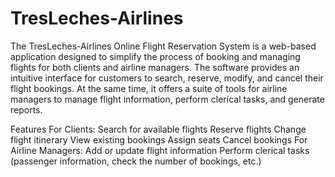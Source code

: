# TresLeches-Airlines

The TresLeches-Airlines Online Flight Reservation System is a web-based application designed to simplify the process of booking and managing flights for both clients and airline managers. The software provides an intuitive interface for customers to search, reserve, modify, and cancel their flight bookings. At the same time, it offers a suite of tools for airline managers to manage flight information, perform clerical tasks, and generate reports.

Features
For Clients:
Search for available flights
Reserve flights
Change flight itinerary
View existing bookings
Assign seats
Cancel bookings
For Airline Managers:
Add or update flight information
Perform clerical tasks (passenger information, check the number of bookings, etc.)
